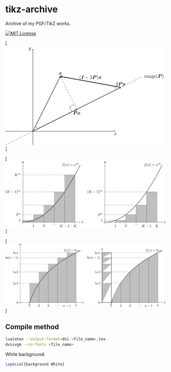 # tikz-archive
Archive of my PGF/TikZ works.

[![MIT License](https://img.shields.io/badge/license-MIT-green.svg)](https://opensource.org/licenses/MIT)

[[![Householder Reflector](images/Householder_Reflector.svg)]](./Householder_Reflector.tex)

[[![Integration trick for series](images/Integration_Trick_for_Series.svg)]](./Integration_Trick_for_Series.tex)

[[![Integration trick for Stirling's Formula](images/Integration_Trick_for_Stirling.svg)]](./Integration_Trick_for_Stirling.tex)

## Compile method

```bash
lualatex --output-format=dvi <file_name>.tex
dvisvgm --no-fonts <file_name>
```

White background:
```tex
\special{background White}
```